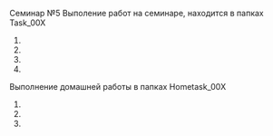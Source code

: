 Семинар №5
Выполение работ на семинаре, находится в папках Task_00X

1.
2.
3.
4.

Выполнение домашней работы в папках Hometask_00Х

1.
2.
3.